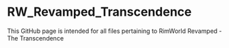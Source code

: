 # RW_Revamped_Transcendence
This GitHub page is intended for all files pertaining to RimWorld Revamped - The Transcendence
